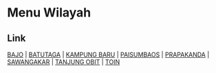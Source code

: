 # Menu Wilayah

## Link

[BAJO](https://github.com/gigit-pemilu/pemilu-2024-82-maluku-utara/tree/main/pilpres/hitung-suara/sub/82-maluku-utara/sub/04-halmahera-selatan/sub/18-kepulauan-botanglomang/sub/2002-bajo)
 | 
[BATUTAGA](https://github.com/gigit-pemilu/pemilu-2024-82-maluku-utara/tree/main/pilpres/hitung-suara/sub/82-maluku-utara/sub/04-halmahera-selatan/sub/18-kepulauan-botanglomang/sub/2007-batutaga)
 | 
[KAMPUNG BARU](https://github.com/gigit-pemilu/pemilu-2024-82-maluku-utara/tree/main/pilpres/hitung-suara/sub/82-maluku-utara/sub/04-halmahera-selatan/sub/18-kepulauan-botanglomang/sub/2006-kampung-baru)
 | 
[PAISUMBAOS](https://github.com/gigit-pemilu/pemilu-2024-82-maluku-utara/tree/main/pilpres/hitung-suara/sub/82-maluku-utara/sub/04-halmahera-selatan/sub/18-kepulauan-botanglomang/sub/2008-paisumbaos)
 | 
[PRAPAKANDA](https://github.com/gigit-pemilu/pemilu-2024-82-maluku-utara/tree/main/pilpres/hitung-suara/sub/82-maluku-utara/sub/04-halmahera-selatan/sub/18-kepulauan-botanglomang/sub/2004-prapakanda)
 | 
[SAWANGAKAR](https://github.com/gigit-pemilu/pemilu-2024-82-maluku-utara/tree/main/pilpres/hitung-suara/sub/82-maluku-utara/sub/04-halmahera-selatan/sub/18-kepulauan-botanglomang/sub/2001-sawangakar)
 | 
[TANJUNG OBIT](https://github.com/gigit-pemilu/pemilu-2024-82-maluku-utara/tree/main/pilpres/hitung-suara/sub/82-maluku-utara/sub/04-halmahera-selatan/sub/18-kepulauan-botanglomang/sub/2003-tanjung-obit)
 | 
[TOIN](https://github.com/gigit-pemilu/pemilu-2024-82-maluku-utara/tree/main/pilpres/hitung-suara/sub/82-maluku-utara/sub/04-halmahera-selatan/sub/18-kepulauan-botanglomang/sub/2005-toin)

